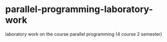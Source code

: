 # parallel-programming-laboratory-work
laboratory work on the course parallel programming (4 course 2 semester)
